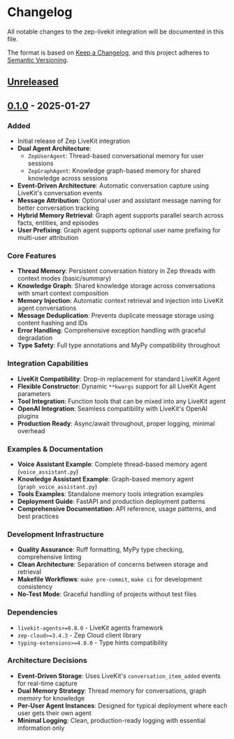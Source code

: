 # Changelog

All notable changes to the zep-livekit integration will be documented in this file.

The format is based on [Keep a Changelog](https://keepachangelog.com/en/1.0.0/),
and this project adheres to [Semantic Versioning](https://semver.org/spec/v2.0.0.html).

## [Unreleased]

## [0.1.0] - 2025-01-27

### Added
- Initial release of Zep LiveKit integration
- **Dual Agent Architecture**:
  - `ZepUserAgent`: Thread-based conversational memory for user sessions
  - `ZepGraphAgent`: Knowledge graph-based memory for shared knowledge across sessions
- **Event-Driven Architecture**: Automatic conversation capture using LiveKit's conversation events
- **Message Attribution**: Optional user and assistant message naming for better conversation tracking
- **Hybrid Memory Retrieval**: Graph agent supports parallel search across facts, entities, and episodes
- **User Prefixing**: Graph agent supports optional user name prefixing for multi-user attribution

### Core Features
- **Thread Memory**: Persistent conversation history in Zep threads with context modes (basic/summary)
- **Knowledge Graph**: Shared knowledge storage across conversations with smart context composition
- **Memory Injection**: Automatic context retrieval and injection into LiveKit agent conversations
- **Message Deduplication**: Prevents duplicate message storage using content hashing and IDs
- **Error Handling**: Comprehensive exception handling with graceful degradation
- **Type Safety**: Full type annotations and MyPy compatibility throughout

### Integration Capabilities
- **LiveKit Compatibility**: Drop-in replacement for standard LiveKit Agent
- **Flexible Constructor**: Dynamic `**kwargs` support for all LiveKit Agent parameters
- **Tool Integration**: Function tools that can be mixed into any LiveKit agent
- **OpenAI Integration**: Seamless compatibility with LiveKit's OpenAI plugins
- **Production Ready**: Async/await throughout, proper logging, minimal overhead

### Examples & Documentation
- **Voice Assistant Example**: Complete thread-based memory agent (`voice_assistant.py`)
- **Knowledge Assistant Example**: Graph-based memory agent (`graph_voice_assistant.py`)
- **Tools Examples**: Standalone memory tools integration examples
- **Deployment Guide**: FastAPI and production deployment patterns
- **Comprehensive Documentation**: API reference, usage patterns, and best practices

### Development Infrastructure
- **Quality Assurance**: Ruff formatting, MyPy type checking, comprehensive linting
- **Clean Architecture**: Separation of concerns between storage and retrieval
- **Makefile Workflows**: `make pre-commit`, `make ci` for development consistency
- **No-Test Mode**: Graceful handling of projects without test files

### Dependencies
- `livekit-agents>=0.8.0` - LiveKit agents framework
- `zep-cloud>=3.4.3` - Zep Cloud client library  
- `typing-extensions>=4.0.0` - Type hints compatibility

### Architecture Decisions
- **Event-Driven Storage**: Uses LiveKit's `conversation_item_added` events for real-time capture
- **Dual Memory Strategy**: Thread memory for conversations, graph memory for knowledge
- **Per-User Agent Instances**: Designed for typical deployment where each user gets their own agent
- **Minimal Logging**: Clean, production-ready logging with essential information only

[Unreleased]: https://github.com/getzep/zep/compare/zep-livekit-v0.1.0...HEAD
[0.1.0]: https://github.com/getzep/zep/releases/tag/zep-livekit-v0.1.0